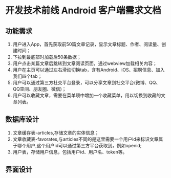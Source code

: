 # 开发技术前线 Android 客户端需求文档

## 功能需求

1. 用户进入App，首先获取前50篇文章记录，显示文章标题、作者、阅读量、创建时间；
2. 下拉到最底部时加载后50条数据；
3. 用户点击某篇文章后跳转到文章阅读页面，通过webview加载相关内容；
4. 用户在主页可以通过左右滑动切换tab，含有Android、iOS、招聘信息、加入我们四个tab；
5. 用户可以通过第三方社交平台登录，可以分享文章到社交平台(微博、QQ、QQ空间、朋友圈、微信)；
6. 用户可以收藏文章，需要在菜单项中增加一个收藏菜单，用以切换到收藏的文章列表。

## 数据库设计

1. 文章缓存表-articles,存储文章的实体信息；
2. 文章收藏表-favorates,与articles不同的是这里需要一个用户id来标识文章属于哪个用户,这个用户id可以通过第三方平台获取到，例如openid;
3. 用户表，存储用户信息，包括用户id、用户名、token等。


## 界面设计
